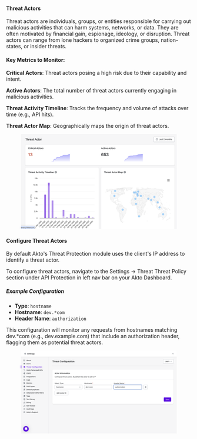 
#### Threat Actors 

Threat actors are individuals, groups, or entities responsible for carrying out malicious activities that can harm systems, networks, or data. They are often motivated by financial gain, espionage, ideology, or disruption. Threat actors can range from lone hackers to organized crime groups, nation-states, or insider threats.

#### Key Metrics to Monitor:

**Critical Actors**: Threat actors posing a high risk due to their capability and intent.  

**Active Actors**: The total number of threat actors currently engaging in malicious activities.  

**Threat Activity Timeline**: Tracks the frequency and volume of attacks over time (e.g., API hits).  

**Threat Actor Map**: Geographically maps the origin of threat actors.

<figure><img src="../../.gitbook/assets/threat-actor.png" alt=""><figcaption></figcaption></figure>

#### Configure Threat Actors

By default Akto's Threat Protection module uses the client's IP address to identify a threat actor.   

To configure threat actors, navigate to the Settings -> Threat Threat Policy section under API Protection in left nav bar on your Akto Dashboard.

##### Example Configuration
- **Type**: `hostname`
- **Hostname**: `dev.*com`
- **Header Name**: `authorization`

This configuration will monitor any requests from hostnames matching dev.*com (e.g., dev.example.com) that include an authorization header, flagging them as potential threat actors.
<figure><img src="../../.gitbook/assets/threat-configuration.png" alt=""><figcaption></figcaption></figure>